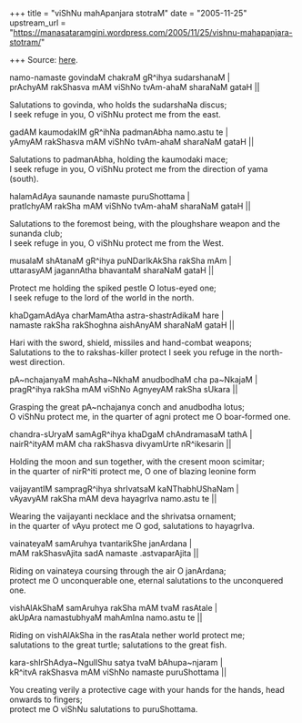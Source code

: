 +++
title = "viShNu mahApanjara stotraM"
date = "2005-11-25"
upstream_url = "https://manasataramgini.wordpress.com/2005/11/25/vishnu-mahapanjara-stotram/"

+++
Source: [here](https://manasataramgini.wordpress.com/2005/11/25/vishnu-mahapanjara-stotram/).

namo-namaste govindaM chakraM gR^ihya sudarshanaM \|  
prAchyAM rakShasva mAM viShNo tvAm-ahaM sharaNaM gataH \|\|

Salutations to govinda, who holds the sudarshaNa discus;  
I seek refuge in you, O viShNu protect me from the east.

gadAM kaumodakIM gR^ihNa padmanAbha namo.astu te \|  
yAmyAM rakShasva mAM viShNo tvAm-ahaM sharaNaM gataH \|\|

Salutations to padmanAbha, holding the kaumodaki mace;  
I seek refuge in you, O viShNu protect me from the direction of yama
(south).

halamAdAya saunande namaste puruShottama \|  
pratIchyAM rakSha mAM viShNo tvAm-ahaM sharaNaM gataH \|\|

Salutations to the foremost being, with the ploughshare weapon and the
sunanda club;  
I seek refuge in you, O viShNu protect me from the West.

musalaM shAtanaM gR^ihya puNDarIkAkSha rakSha mAm \|  
uttarasyAM jagannAtha bhavantaM sharaNaM gataH \|\|

Protect me holding the spiked pestle O lotus-eyed one;  
I seek refuge to the lord of the world in the north.

khaDgamAdAya charMamAtha astra-shastrAdikaM hare \|  
namaste rakSha rakShoghna aishAnyAM sharaNaM gataH \|\|

Hari with the sword, shield, missiles and hand-combat weapons;  
Salutations to the to rakshas-killer protect I seek you refuge in the
north-west direction.

pA\~nchajanyaM mahAsha\~NkhaM anudbodhaM cha pa\~NkajaM \|  
pragR^ihya rakSha mAM viShNo AgnyeyAM rakSha sUkara \|\|

Grasping the great pA\~nchajanya conch and anudbodha lotus;  
O viShNu protect me, in the quarter of agni protect me O boar-formed
one.

chandra-sUryaM samAgR^ihya khaDgaM chAndramasaM tathA \|  
nairR^ityAM mAM cha rakShasva divyamUrte nR^ikesarin \|\|

Holding the moon and sun together, with the cresent moon scimitar;  
in the quarter of nirR^iti protect me, O one of blazing leonine form

vaijayantIM sampragR^ihya shrIvatsaM kaNThabhUShaNam \|  
vAyavyAM rakSha mAM deva hayagrIva namo.astu te \|\|

Wearing the vaijayanti necklace and the shrivatsa ornament;  
in the quarter of vAyu protect me O god, salutations to hayagrIva.

vainateyaM samAruhya tvantarikShe janArdana \|  
mAM rakShasvAjita sadA namaste .astvaparAjita \|\|

Riding on vainateya coursing through the air O janArdana;  
protect me O unconquerable one, eternal salutations to the unconquered
one.

vishAlAkShaM samAruhya rakSha mAM tvaM rasAtale \|  
akUpAra namastubhyaM mahAmIna namo.astu te \|\|

Riding on vishAlAkSha in the rasAtala nether world protect me;  
salutations to the great turtle; salutations to the great fish.

kara-shIrShAdya\~NgulIShu satya tvaM bAhupa\~njaram \|  
kR^itvA rakShasva mAM viShNo namaste puruShottama \|\|

You creating verily a protective cage with your hands for the hands,
head onwards to fingers;  
protect me O viShNu salutations to puruShottama.

